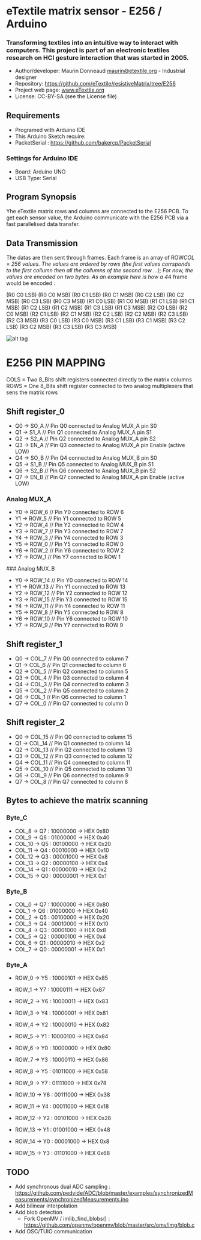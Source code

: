 # eTextile matrix sensor - E256 / Arduino

### Transforming textiles into an intuitive way to interact with computers. This project is part of an electronic textiles research on HCI gesture interaction that was started in 2005.

- Author/developer: Maurin Donneaud <maurin@etextile.org> - Industrial designer
- Repository: https://github.com/eTextile/resistiveMatrix/tree/E256
- Project web page: www.eTextile.org
- License: CC-BY-SA (see the License file)

## Requirements
- Programed with Arduino IDE
- This Arduino Sketch require:
 - PacketSerial : https://github.com/bakercp/PacketSerial

### Settings for Arduino IDE
- Board:           Arduino UNO
- USB Type:        Serial
 
## Program Synopsis
Yhe eTextile matrix rows and columns are connected to the E256 PCB.
To get each sensor value, the Arduino communicate with the E256 PCB via a fast  parallelised data transfer.

## Data Transmission
The datas are then sent through frames.
Each frame is an array of ROW*COL = 256 values. 
The values are ordered by rows (the first values corrsponds to the first collumn then all the collumns of the second row ...);
For now, the values are encoded on two bytes.
As an example here is how a 4*4 frame would be encoded : 

(R0 C0 LSB) (R0 C0 MSB) (R0 C1 LSB) (R0 C1 MSB) (R0 C2 LSB) (R0 C2 MSB) (R0 C3 LSB) (R0 C3 MSB)
(R1 C0 LSB) (R1 C0 MSB) (R1 C1 LSB) (R1 C1 MSB) (R1 C2 LSB) (R1 C2 MSB) (R1 C3 LSB) (R1 C3 MSB)
(R2 C0 LSB) (R2 C0 MSB) (R2 C1 LSB) (R2 C1 MSB) (R2 C2 LSB) (R2 C2 MSB) (R2 C3 LSB) (R2 C3 MSB)
(R3 C0 LSB) (R3 C0 MSB) (R3 C1 LSB) (R3 C1 MSB) (R3 C2 LSB) (R3 C2 MSB) (R3 C3 LSB) (R3 C3 MSB)

![alt tag](http://etextile-summercamp.org/swatch-exchange/wp-content/uploads/2015/05/Matrix_011.png)

# E256 PIN MAPPING

COLS = Two 8_Bits shift registers connected directly to the matrix columns
ROWS = One 8_Bits shift register connected to two analog multiplexers that sens the matrix rows

## Shift register_0
- Q0 -> SO_A  // Pin Q0 connected to Analog MUX_A pin S0
- Q1 -> S1_A  // Pin Q1 connected to Analog MUX_A pin S1
- Q2 -> S2_A  // Pin Q2 connected to Analog MUX_A pin S2
- Q3 -> EN_A  // Pin Q3 connected to Analog MUX_A pin Enable (active LOW)
- Q4 -> SO_B  // Pin Q4 connected to Analog MUX_B pin S0
- Q5 -> S1_B  // Pin Q5 connected to Analog MUX_B pin S1
- Q6 -> S2_B  // Pin Q6 connected to Analog MUX_B pin S2
- Q7 -> EN_B  // Pin Q7 connected to Analog MUX_A pin Enable (active LOW)

### Analog MUX_A
- Y0 -> ROW_6 // Pin Y0 connected to ROW 6
- Y1 -> ROW_5 // Pin Y1 connected to ROW 5
- Y2 -> ROW_4 // Pin Y2 connected to ROW 4
- Y3 -> ROW_7 // Pin Y3 connected to ROW 7
- Y4 -> ROW_3 // Pin Y4 connected to ROW 3
- Y5 -> ROW_0 // Pin Y5 connected to ROW 0
- Y6 -> ROW_2 // Pin Y6 connected to ROW 2
- Y7 -> ROW_1 // Pin Y7 connected to ROW 1

### Analog MUX_B
- Y0 -> ROW_14 // Pin Y0 connected to ROW 14
- Y1 -> ROW_13 // Pin Y1 connected to ROW 13
- Y2 -> ROW_12 // Pin Y2 connected to ROW 12
- Y3 -> ROW_15 // Pin Y3 connected to ROW 15
- Y4 -> ROW_11 // Pin Y4 connected to ROW 11
- Y5 -> ROW_8  // Pin Y5 connected to ROW 8
- Y6 -> ROW_10 // Pin Y6 connected to ROW 10
- Y7 -> ROW_9  // Pin Y7 connected to ROW 9

## Shift register_1
- Q0 -> COL_7  // Pin Q0 connected to column 7
- Q1 -> COL_6  // Pin Q1 connected to column 6
- Q2 -> COL_5  // Pin Q2 connected to column 5
- Q3 -> COL_4  // Pin Q3 connected to column 4
- Q4 -> COL_3  // Pin Q4 connected to column 3
- Q5 -> COL_2  // Pin Q5 connected to column 2
- Q6 -> COL_1  // Pin Q6 connected to column 1
- Q7 -> COL_0  // Pin Q7 connected to column 0

## Shift register_2
- Q0 -> COL_15  // Pin Q0 connected to column 15
- Q1 -> COL_14  // Pin Q1 connected to column 14
- Q2 -> COL_13  // Pin Q2 connected to column 13
- Q3 -> COL_12  // Pin Q3 connected to column 12
- Q4 -> COL_11  // Pin Q4 connected to column 11
- Q5 -> COL_10  // Pin Q5 connected to column 10
- Q6 -> COL_9   // Pin Q6 connected to column 9
- Q7 -> COL_8   // Pin Q7 connected to column 8

## Bytes to achieve the matrix scanning

### Byte_C
- COL_8 ->  Q7 : 10000000 -> HEX 0x80
- COL_9 ->  Q6 : 01000000 -> HEX 0x40
- COL_10 -> Q5 : 00100000 -> HEX 0x20
- COL_11 -> Q4 : 00010000 -> HEX 0x10
- COL_12 -> Q3 : 00001000 -> HEX 0x8
- COL_13 -> Q2 : 00000100 -> HEX 0x4
- COL_14 -> Q1 : 00000010 -> HEX 0x2
- COL_15 -> Q0 : 00000001 -> HEX 0x1

### Byte_B
- COL_0 -> Q7 : 10000000 -> HEX 0x80
- COL_1 -> Q6 : 01000000 -> HEX 0x40
- COL_2 -> Q5 : 00100000 -> HEX 0x20
- COL_3 -> Q4 : 00010000 -> HEX 0x10
- COL_4 -> Q3 : 00001000 -> HEX 0x8
- COL_5 -> Q2 : 00000100 -> HEX 0x4
- COL_6 -> Q1 : 00000010 -> HEX 0x2
- COL_7 -> Q0 : 00000001 -> HEX 0x1

### Byte_A
- ROW_0 -> Y5 : 10000101 -> HEX 0x85
- ROW_1 -> Y7 : 10000111 -> HEX 0x87
- ROW_2 -> Y6 : 10000011 -> HEX 0x83
- ROW_3 -> Y4 : 10000001 -> HEX 0x81
- ROW_4 -> Y2 : 10000010 -> HEX 0x82
- ROW_5 -> Y1 : 10000100 -> HEX 0x84
- ROW_6 -> Y0 : 10000000 -> HEX 0x80
- ROW_7 -> Y3 : 10000110 -> HEX 0x86

- ROW_8  -> Y5 : 01011000 -> HEX 0x58
- ROW_9  -> Y7 : 01111000 -> HEX 0x78
- ROW_10 -> Y6 : 00111000 -> HEX 0x38
- ROW_11 -> Y4 : 00011000 -> HEX 0x18
- ROW_12 -> Y2 : 00101000 -> HEX 0x28
- ROW_13 -> Y1 : 01001000 -> HEX 0x48
- ROW_14 -> Y0 : 00001000 -> HEX 0x8
- ROW_15 -> Y3 : 01101000 -> HEX 0x68

## TODO
- Add synchronous dual ADC sampling : https://github.com/pedvide/ADC/blob/master/examples/synchronizedMeasurements/synchronizedMeasurements.ino
- Add bilinear interpolation
- Add blob detection
  - Fork OpenMV / imlib_find_blobs() : https://github.com/openmv/openmv/blob/master/src/omv/img/blob.c
- Add OSC/TUIO communication

